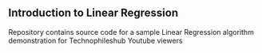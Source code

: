 ## Introduction to Linear Regression

Repository contains source code for a sample Linear Regression algorithm demonstration for Technophileshub Youtube viewers